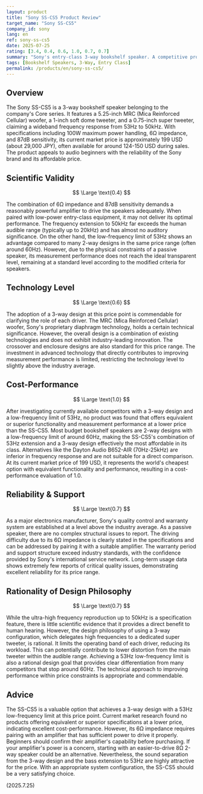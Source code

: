 ```yaml
---
layout: product
title: "Sony SS-CS5 Product Review"
target_name: "Sony SS-CS5"
company_id: sony
lang: en
ref: sony-ss-cs5
date: 2025-07-25
rating: [3.4, 0.4, 0.6, 1.0, 0.7, 0.7]
summary: "Sony's entry-class 3-way bookshelf speaker. A competitive product that achieves a 53Hz low-frequency limit with a 3-way design at this price point."
tags: [Bookshelf Speakers, 3-Way, Entry Class]
permalink: /products/en/sony-ss-cs5/
---
```


## Overview

The Sony SS-CS5 is a 3-way bookshelf speaker belonging to the company's Core series. It features a 5.25-inch MRC (Mica Reinforced Cellular) woofer, a 1-inch soft dome tweeter, and a 0.75-inch super tweeter, claiming a wideband frequency response from 53Hz to 50kHz. With specifications including 100W maximum power handling, 6Ω impedance, and 87dB sensitivity, its current market price is approximately 199 USD (about 29,000 JPY), often available for around 124-150 USD during sales. The product appeals to audio beginners with the reliability of the Sony brand and its affordable price.

## Scientific Validity

$$ \Large \text{0.4} $$

The combination of 6Ω impedance and 87dB sensitivity demands a reasonably powerful amplifier to drive the speakers adequately. When paired with low-power entry-class equipment, it may not deliver its optimal performance. The frequency extension to 50kHz far exceeds the human audible range (typically up to 20kHz) and has almost no auditory significance. On the other hand, the low-frequency limit of 53Hz shows an advantage compared to many 2-way designs in the same price range (often around 60Hz). However, due to the physical constraints of a passive speaker, its measurement performance does not reach the ideal transparent level, remaining at a standard level according to the modified criteria for speakers.

## Technology Level

$$ \Large \text{0.6} $$

The adoption of a 3-way design at this price point is commendable for clarifying the role of each driver. The MRC (Mica Reinforced Cellular) woofer, Sony's proprietary diaphragm technology, holds a certain technical significance. However, the overall design is a combination of existing technologies and does not exhibit industry-leading innovation. The crossover and enclosure designs are also standard for this price range. The investment in advanced technology that directly contributes to improving measurement performance is limited, restricting the technology level to slightly above the industry average.

## Cost-Performance

$$ \Large \text{1.0} $$

After investigating currently available competitors with a 3-way design and a low-frequency limit of 53Hz, no product was found that offers equivalent or superior functionality and measurement performance at a lower price than the SS-CS5. Most budget bookshelf speakers are 2-way designs with a low-frequency limit of around 60Hz, making the SS-CS5's combination of 53Hz extension and a 3-way design effectively the most affordable in its class. Alternatives like the Dayton Audio B652-AIR (70Hz-25kHz) are inferior in frequency response and are not suitable for a direct comparison. At its current market price of 199 USD, it represents the world's cheapest option with equivalent functionality and performance, resulting in a cost-performance evaluation of 1.0.

## Reliability & Support

$$ \Large \text{0.7} $$

As a major electronics manufacturer, Sony's quality control and warranty system are established at a level above the industry average. As a passive speaker, there are no complex structural issues to report. The driving difficulty due to its 6Ω impedance is clearly stated in the specifications and can be addressed by pairing it with a suitable amplifier. The warranty period and support structure exceed industry standards, with the confidence provided by Sony's international service network. Long-term usage data shows extremely few reports of critical quality issues, demonstrating excellent reliability for its price range.

## Rationality of Design Philosophy

$$ \Large \text{0.7} $$

While the ultra-high frequency reproduction up to 50kHz is a specification feature, there is little scientific evidence that it provides a direct benefit to human hearing. However, the design philosophy of using a 3-way configuration, which delegates high frequencies to a dedicated super tweeter, is rational. It limits the operating band of each driver, reducing its workload. This can potentially contribute to lower distortion from the main tweeter within the audible range. Achieving a 53Hz low-frequency limit is also a rational design goal that provides clear differentiation from many competitors that stop around 60Hz. The technical approach to improving performance within price constraints is appropriate and commendable.

## Advice

The SS-CS5 is a valuable option that achieves a 3-way design with a 53Hz low-frequency limit at this price point. Current market research found no products offering equivalent or superior specifications at a lower price, indicating excellent cost-performance. However, its 6Ω impedance requires pairing with an amplifier that has sufficient power to drive it properly. Beginners should confirm their amplifier's capability before purchasing. If your amplifier's power is a concern, starting with an easier-to-drive 8Ω 2-way speaker could be an alternative. Nevertheless, the sound separation from the 3-way design and the bass extension to 53Hz are highly attractive for the price. With an appropriate system configuration, the SS-CS5 should be a very satisfying choice.

(2025.7.25)
